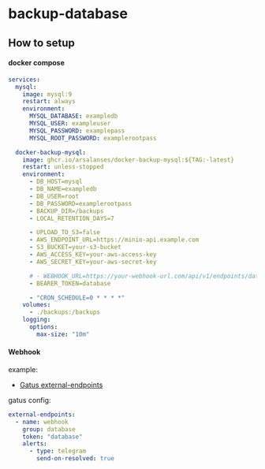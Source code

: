 # backup-database

## How to setup

#### docker compose 
```yml
services:
  mysql:
    image: mysql:9
    restart: always
    environment:
      MYSQL_DATABASE: exampledb
      MYSQL_USER: exampleuser
      MYSQL_PASSWORD: examplepass
      MYSQL_ROOT_PASSWORD: examplerootpass

  docker-backup-mysql:
    image: ghcr.io/arsalanses/docker-backup-mysql:${TAG:-latest}
    restart: unless-stopped
    environment:
      - DB_HOST=mysql
      - DB_NAME=exampledb
      - DB_USER=root
      - DB_PASSWORD=examplerootpass
      - BACKUP_DIR=/backups
      - LOCAL_RETENTION_DAYS=7

      - UPLOAD_TO_S3=false
      - AWS_ENDPOINT_URL=https://minio-api.example.com
      - S3_BUCKET=your-s3-bucket
      - AWS_ACCESS_KEY=your-aws-access-key
      - AWS_SECRET_KEY=your-aws-secret-key

      # - WEBHOOK_URL=https://your-webhook-url.com/api/v1/endpoints/database_webhook/external
      - BEARER_TOKEN=database

      - "CRON_SCHEDULE=0 * * * *"
    volumes:
      - ./backups:/backups
    logging:
      options:
        max-size: "10m"
```

#### Webhook

example:
- [Gatus external-endpoints](https://github.com/TwiN/gatus/tree/master#external-endpoints)

gatus config:
```yml
external-endpoints:
  - name: webhook
    group: database
    token: "database"
    alerts:
      - type: telegram
        send-on-resolved: true
```
